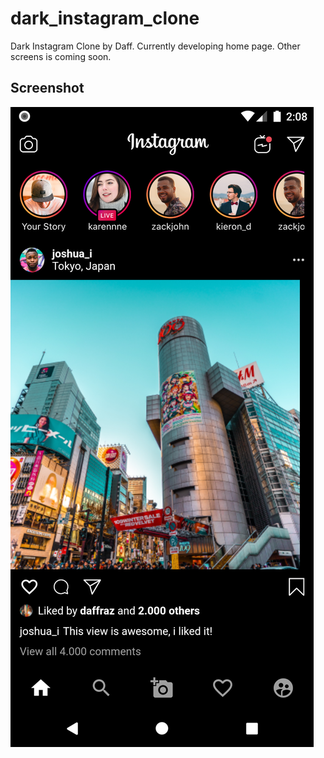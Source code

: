 # dark_instagram_clone

Dark Instagram Clone by Daff. Currently developing home page. Other screens is coming soon.

## Screenshot

![Dark Instagram Clone](assets/images/ss_app.png)
